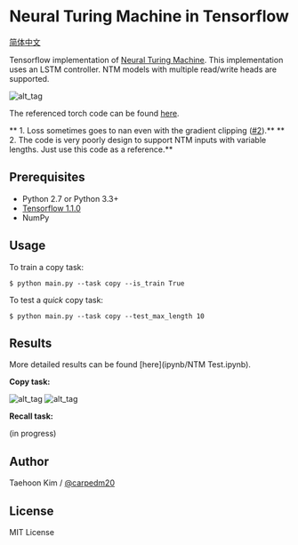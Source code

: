Neural Turing Machine in Tensorflow
===================================

[简体中文](/zh-hans/examples/tensorflow/NTM/README.md)

Tensorflow implementation of [Neural Turing Machine](http://arxiv.org/abs/1410.5401). This implementation uses an LSTM controller. NTM models with multiple read/write heads are supported.

![alt_tag](etc/NTM.gif)

The referenced torch code can be found [here](https://github.com/kaishengtai/torch-ntm).

** 1. Loss sometimes goes to nan even with the gradient clipping ([#2](https://github.com/carpedm20/NTM-tensorflow/issues/2)).**
** 2. The code is very poorly design to support NTM inputs with variable lengths. Just use this code as a reference.**


Prerequisites
-------------

- Python 2.7 or Python 3.3+
- [Tensorflow 1.1.0](https://www.tensorflow.org/)
- NumPy


Usage
-----

To train a copy task:

    $ python main.py --task copy --is_train True

To test a *quick* copy task:

    $ python main.py --task copy --test_max_length 10

Results
-------

More detailed results can be found [here](ipynb/NTM Test.ipynb).

**Copy task:**

![alt_tag](etc/result4.png)
![alt_tag](etc/result3.png)

**Recall task:**

(in progress)


Author
------

Taehoon Kim / [@carpedm20](http://carpedm20.github.io/)

## License

MIT License
